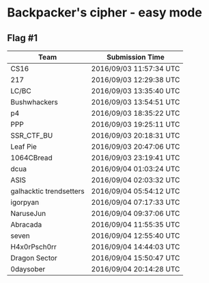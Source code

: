 # Backpacker's cipher - easy mode

## Flag #1

|Team|Submission Time|
|------------|------------------|
|CS16|2016/09/03 11:57:34 UTC|
|217|2016/09/03 12:29:38 UTC|
|LC&#47;BC|2016/09/03 13:35:40 UTC|
|Bushwhackers|2016/09/03 13:54:51 UTC|
|p4|2016/09/03 18:35:22 UTC|
|PPP|2016/09/03 19:25:11 UTC|
|SSR&#95;CTF&#95;BU|2016/09/03 20:18:31 UTC|
|Leaf Pie|2016/09/03 20:47:06 UTC|
|1064CBread|2016/09/03 23:19:41 UTC|
|dcua|2016/09/04 01:03:24 UTC|
|ASIS|2016/09/04 02:03:32 UTC|
|galhacktic trendsetters|2016/09/04 05:54:12 UTC|
|igorpyan|2016/09/04 07:17:33 UTC|
|NaruseJun|2016/09/04 09:37:06 UTC|
|Abracada|2016/09/04 11:55:35 UTC|
|seven|2016/09/04 12:55:40 UTC|
|H4x0rPsch0rr|2016/09/04 14:44:03 UTC|
|Dragon Sector|2016/09/04 15:50:47 UTC|
|0daysober|2016/09/04 20:14:28 UTC|

